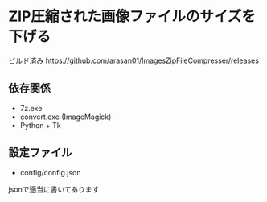 # ZIP圧縮された画像ファイルのサイズを下げる

ビルド済み
https://github.com/arasan01/ImagesZipFileCompresser/releases

## 依存関係

- 7z.exe
- convert.exe (ImageMagick)
- Python + Tk

## 設定ファイル

- config/config.json

jsonで適当に書いてあります
